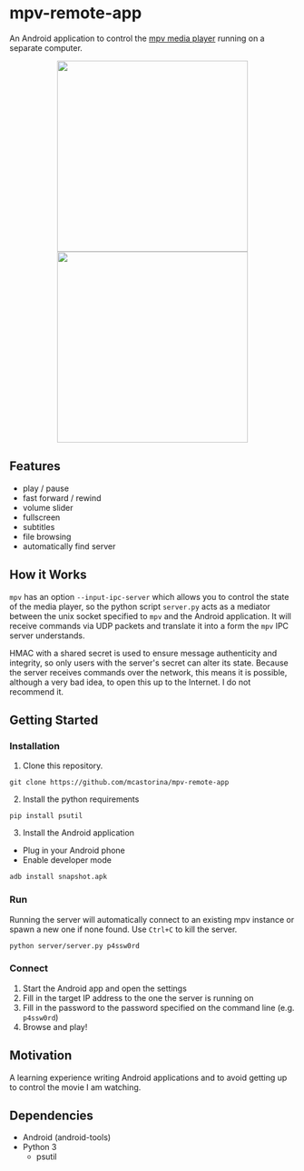 # mpv-remote-app
An Android application to control the [mpv media player](https://mpv.io/)
running on a separate computer.

<p align="center">
<img src="https://raw.githubusercontent.com/mcastorina/mpv-remote-app/master/screenshots/app-main.png" width="336">
<img src="https://raw.githubusercontent.com/mcastorina/mpv-remote-app/master/screenshots/app-settings.png" width="336">
</p>

## Features

* play / pause
* fast forward / rewind
* volume slider
* fullscreen
* subtitles
* file browsing
* automatically find server

## How it Works
`mpv` has an option `--input-ipc-server` which allows you to control
the state of the media player, so the python script `server.py` acts as
a mediator between the unix socket specified to `mpv` and the Android
application. It will receive commands via UDP packets and translate it
into a form the `mpv` IPC server understands.

HMAC with a shared secret is used to ensure message authenticity and
integrity, so only users with the server's secret can alter its state.
Because the server receives commands over the network, this means it is
possible, although a very bad idea, to open this up to the Internet. I
do not recommend it.

## Getting Started

### Installation

1. Clone this repository.

```
git clone https://github.com/mcastorina/mpv-remote-app
```

2. Install the python requirements

```
pip install psutil
```

3. Install the Android application

- Plug in your Android phone
- Enable developer mode

```
adb install snapshot.apk
```

### Run
Running the server will automatically connect to an existing mpv instance
or spawn a new one if none found. Use `Ctrl+C` to kill the server.

```
python server/server.py p4ssw0rd
```

### Connect
1. Start the Android app and open the settings
2. Fill in the target IP address to the one the server is running on
3. Fill in the password to the password specified on the command line (e.g. `p4ssw0rd`)
4. Browse and play!

## Motivation
A learning experience writing Android applications and to avoid getting
up to control the movie I am watching.

## Dependencies

* Android (android-tools)
* Python 3
  * psutil
